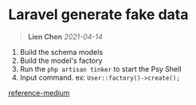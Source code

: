 # Laravel generate fake data
> **Lien Chen** *2021-04-14*

1. Build the schema models
2. Build the model's factory
3. Run the `php artisan tinker` to start the Psy Shell
4. Input command. ex: `User::factory()->create();`

[reference-medium](https://medium.com/dev-genius/laravel-8-x-database-seeders-fakers-and-factories-7cb759918124)